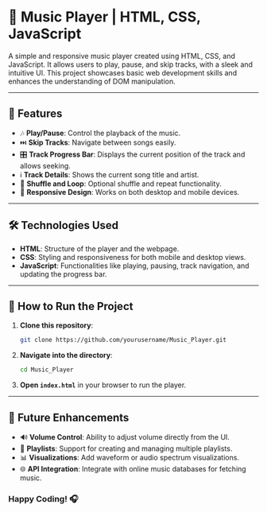 # 🎵 Music Player | HTML, CSS, JavaScript

A simple and responsive music player created using HTML, CSS, and JavaScript. It allows users to play, pause, and skip tracks, with a sleek and intuitive UI. This project showcases basic web development skills and enhances the understanding of DOM manipulation.

---

## 🚀 Features

- 🎶 **Play/Pause**: Control the playback of the music.
- ⏭️ **Skip Tracks**: Navigate between songs easily.
- 🎛️ **Track Progress Bar**: Displays the current position of the track and allows seeking.
- ℹ️ **Track Details**: Shows the current song title and artist.
- 🔀 **Shuffle and Loop**: Optional shuffle and repeat functionality.
- 📱 **Responsive Design**: Works on both desktop and mobile devices.

---

## 🛠️ Technologies Used

- **HTML**: Structure of the player and the webpage.
- **CSS**: Styling and responsiveness for both mobile and desktop views.
- **JavaScript**: Functionalities like playing, pausing, track navigation, and updating the progress bar.

---

## 📂 How to Run the Project

1. **Clone this repository**:
    ```bash
    git clone https://github.com/yourusername/Music_Player.git
    ```

2. **Navigate into the directory**:
    ```bash
    cd Music_Player
    ```

3. **Open `index.html`** in your browser to run the player.

---

## 🎯 Future Enhancements

- 🔊 **Volume Control**: Ability to adjust volume directly from the UI.
- 📝 **Playlists**: Support for creating and managing multiple playlists.
- 📊 **Visualizations**: Add waveform or audio spectrum visualizations.
- 🌐 **API Integration**: Integrate with online music databases for fetching music.



### Happy Coding! 🎧
